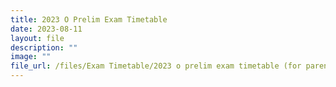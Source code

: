 ```yaml
---
title: 2023 O Prelim Exam Timetable
date: 2023-08-11
layout: file
description: ""
image: ""
file_url: /files/Exam Timetable/2023 o prelim exam timetable (for parents)(11 aug).pdf
---
```

